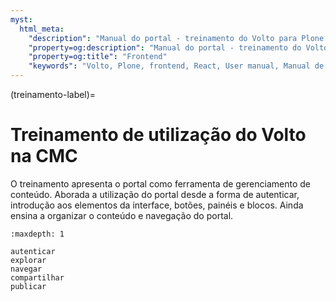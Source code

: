 ```yaml
---
myst:
  html_meta:
    "description": "Manual do portal - treinamento do Volto para Plone 6 da CMC"
    "property=og:description": "Manual do portal - treinamento do Volto para Plone 6 da CMC"
    "property=og:title": "Frontend"
    "keywords": "Volto, Plone, frontend, React, User manual, Manual de usuário, treinamento"
---
```



(treinamento-label)=

# Treinamento de utilização do Volto na CMC

O treinamento apresenta o portal como ferramenta de gerenciamento de conteúdo. Aborada a utilização do portal desde a forma de autenticar, introdução aos elementos da interface, botões, painéis e blocos. Ainda ensina a organizar o conteúdo e navegação do portal.


```{toctree}
:maxdepth: 1

autenticar
explorar
navegar
compartilhar
publicar
```
